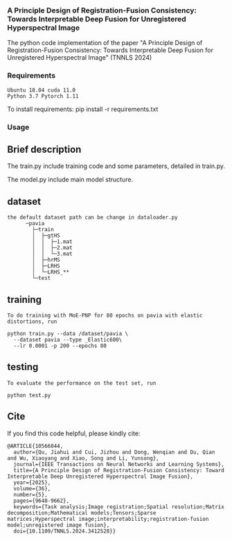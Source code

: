### A Principle Design of Registration-Fusion Consistency: Towards Interpretable Deep Fusion for Unregistered Hyperspectral Image



The python code implementation of the paper "A Principle Design of Registration-Fusion Consistency: Towards Interpretable Deep Fusion for Unregistered Hyperspectral Image" (TNNLS 2024)

### Requirements
    Ubuntu 18.04 cuda 11.0
    Python 3.7 Pytorch 1.11
    
To install requirements:
        pip install -r requirements.txt
### Usage
## Brief description
The train.py include training code and some parameters, detailed in train.py.

The model.py include main model structure.

## dataset
    the default dataset path can be change in dataloader.py
          ─pavia
            ├─train
            │  ├─gtHS
            │  │  ├─1.mat
            │  │  ├─2.mat
            │  │  └─3.mat
            │  ├─hrMS
            │  ├─LRHS
            │  └─LRHS_**
            └─test

## training
    To do training with MoE-PNP for 80 epochs on pavia with elastic distortions, run

```
python train.py --data /dataset/pavia \
  --dataset pavia --type _Elastic600\
  --lr 0.0001 -p 200 --epochs 80
```


## testing
    To evaluate the performance on the test set, run
    
```
python test.py 
```

## Cite
If you find this code helpful, please kindly cite:

```
@ARTICLE{10566044,
  author={Qu, Jiahui and Cui, Jizhou and Dong, Wenqian and Du, Qian and Wu, Xiaoyang and Xiao, Song and Li, Yunsong},
  journal={IEEE Transactions on Neural Networks and Learning Systems}, 
  title={A Principle Design of Registration-Fusion Consistency: Toward Interpretable Deep Unregistered Hyperspectral Image Fusion}, 
  year={2025},
  volume={36},
  number={5},
  pages={9648-9662},
  keywords={Task analysis;Image registration;Spatial resolution;Matrix decomposition;Mathematical models;Tensors;Sparse matrices;Hyperspectral image;interpretability;registration-fusion model;unregistered image fusion},
  doi={10.1109/TNNLS.2024.3412528}}

```



